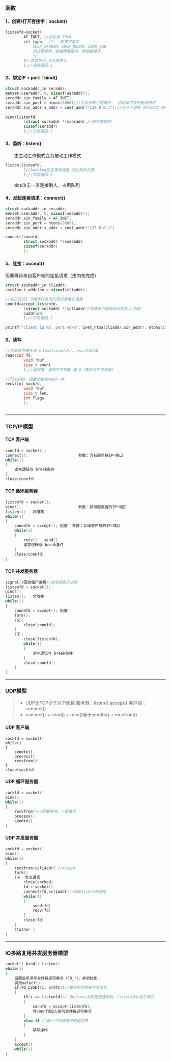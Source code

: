 ### 函数

#### 1、创建/打开套接字：socket()

```cpp
listenfd=socket(
        AF_INET, //协议族 IPv4
		int type,  /*	套接字类型
			SOCK_STREAM、SOCK_DGRAM、SOCK_RAW
			流式套接字、数据报套接字、原始套接字
			*/
		0//具体协议，0代表默认
        );//失败返回-1
```

				 	
#### 2、绑定IP + port：bind()

```cpp
struct sockaddr_in seraddr;
memset(&seraddr, 0, sizeof(seraddr));
seraddr.sin_family = AF_INET;
seraddr.sin_port = htons(8888);//主机序转为网络序   结构体中存的是网络序
seraddr.sin_addr.s_addr = inet_addr("127.0.0.1");//点分十进制 转为32位 网络二进制数
	
bind(listenfd,
	    (struct sockaddr *)&seraddr,//服务器端IP
		sizeof(seraddr)
		);//失败返回-1
```

#### 3、监听：listen()

&emsp;&emsp;由主动工作模式变为被动工作模式

```cpp
listen(listenfd,
		5//backlog正在等待连接 的队列的长度，
        );//失败返回-1
```

&emsp;&emsp;dos攻击一直连接别人，占用队列
	
	
#### 4、发起连接请求：connect()

```cpp
struct sockaddr_in seraddr;
memset(&seraddr, 0, sizeof(seraddr));
seraddr.sin_family = AF_INET;
seraddr.sin_port = htons(8888);
seraddr.sin_addr.s_addr = inet_addr("127.0.0.1")

connect(connfd, 
		struct sockaddr *)&seraddr,
		sizeof(seraddr)
		);

```
	
#### 5、连接：accept()

阻塞等待来自客户端的连接请求（由内核完成）

```cpp
struct sockaddr_in cliaddr;
socklen_t addrlen = sizeof(cliaddr);

//与已完成3 次握手的队列的首元素建立连接
connfd=accept(listenfd，
		(struct sockaddr *)&cliaddr//存储客户端地址的信息,(可选)
		&addrlen
		);//失败返回-1
	
printf("client ip:%s, port:%d\n", inet_ntoa(cliaddr.sin_addr), ntohs(cliaddr.sin_port));
```

#### 6、读写

```cpp
//当发送方被关闭（close(connfd)），recv会返回0
read(int fd,     
        void *buf, 
        size_t count
        );//返回值：读到的字节数 或 0（表示文件已结尾）
        
//flag为0，函数功能和read一样
recv(int sockfd, 
        void *buf, 
        size_t len, 
        int flags
        );
		
```

----------
### TCP/IP模型

#### TCP 客户端

```cpp
connfd = socket();
connect();						参数：含有服务器IP+端口
while(1)
{
	读写逻辑与 break条件
}
close(connfd)
```

#### TCP 循环服务器	

```cpp
listenfd = socket();				
bind();							参数：存储服务器的IP+端口
listen();	非阻塞					
while(1)						
{									
	conndfd = accept();	阻塞	参数：存储客户端的IP+端口		
	while(1)
	{
		recv()   send()
		读写逻辑与 break条件
	}
	close(connfd)
}
```

#### TCP 并发服务器

```cpp
signal()回收僵尸进程//信号回收子进程
listenfd = socket();				
bind();								
listen();	非阻塞					
while(1)							
{									
	conndfd = accept();	阻塞			
	fork();
	{父：
		close(connfd);
	}
	{子：
		close(listenfd);
		while(1)
		{
			读写逻辑与 break条件
		}
		close(connfd);
	}
}
```

----------

### UDP模型

> * UDP比TCP少了以下函数
	服务器：listen() accept()
	客户端：connect()
> * connect() + 
send() + recv()等于sendto() + recvfrom()

#### UDP 客户端

```
sockfd = socket()
while()
{
	sendto()
	process()
	recvfrom()
}
close(sockfd)
```

#### UDP 循环服务器

```cpp
sockfd = socket()
bind()
while(1)
{
	recvfrom()//阻塞等待，一直循环
	process()
	sendto()
}
```

#### UDP	并发服务器

```cpp
sockfd = socket()
bind()
while(1)
{
	recvfrom(&cliaddr) //accept
	fork()
	{子  负责通信
		close(socked)
		fd = socket()
		connect(fd,&cliaddr)//绑定client的地址
		while(1)
		{
			send(fd)
			recv(fd)
		}
		close(fd)
	}
	{father }
}
```


----------

### IO多路复用并发服务器模型

```cpp
socket() bind() listen()
while(1)
{
	设置监听读写文件描述符集合（FD_*），并初始化
	调用select()
	if(FD_LSSET(i, &rdfs))//被监听的套接字有变化
	{
		if(i == listenfd)//	当client发起连接请求时，listenfd会发生响应
		{
			connfd = accept(listenfd);
			将connfd加入监听文件描述符集合
		}
		else if //是一个已连接过的描述符
		{
			读写操作
		}
	}
	accept()
	while(1)
}
```
